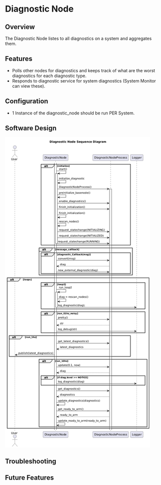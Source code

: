# Diagnostic Node

## Overview
The Diagnostic Node listes to all diagnostics on a system and aggregates them.

## Features
* Polls other nodes for diagnostics and keeps track of what are the worst diagnostics for each diagnostic type.
* Responds to diagnostic service for system diagnostics (System Monitor can view these).

## Configuration
* 1 Instance of the diagnostic_node should be run PER System.

## Software Design
![](../../../nodes/DiagnosticNode/doc/output/DiagnosticNodeSequenceDiagram.png)

## Troubleshooting

## Future Features